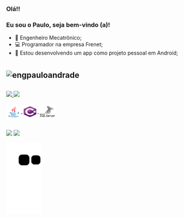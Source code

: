 ### Olá!! 

### Eu sou o Paulo, seja bem-vindo (a)!

- :construction_worker: Engenheiro Mecatrônico;
- :computer: Programador na empresa Frenet;
- :calling:  Estou desenvolvendo um app como projeto pessoal em Android;

#
   ## <img src="https://komarev.com/ghpvc/?username=engpauloandrade&color=green" alt="engpauloandrade" />

##

<div>
  <a href="https://github.com/engpauloandrade">
  <img height="180em" src="https://github-readme-stats.vercel.app/api?username=engpauloandrade&show_icons=true&theme=dracula&include_all_commits=true&count_private=true"/>
  <img height="180em" src="https://github-readme-stats.vercel.app/api/top-langs/?username=engpauloandrade&layout=compact&langs_count=7&theme=dracula"/>
</div>
  
  <div style="display: inline_block"><br>
  <img align="center" alt="Paulo-Java" height="30" width="40" src="https://github.com/devicons/devicon/blob/master/icons/java/java-original.svg">

  <img align="center" alt="Paulo-Kotlin" height="30" width="40" src="https://github.com/devicons/devicon/blob/master/icons/csharp/csharp-original.svg">
     
  <img align="center" alt="Paulo-Kotlin" height="40" width="45" src="https://github.com/devicons/devicon/blob/master/icons/microsoftsqlserver/microsoftsqlserver-plain-wordmark.svg">
     
</div>
  
  ##
  
  </div>
  <a href="https://www.linkedin.com/in/paulo-andrade-7b8917b3/" target="_blank"><img src="https://img.shields.io/badge/-LinkedIn-%230077B5?style=for-the-badge&logo=linkedin&logoColor=white" target="_blank"></a> 
  <a href = "mailto:deandradeph@gmail.com"><img src="https://img.shields.io/badge/-Gmail-%23333?style=for-the-badge&logo=gmail&logoColor=white" target="_blank"></a>
 
 
  ![Snake animation](https://github.com/rafaballerini/rafaballerini/blob/output/github-contribution-grid-snake.svg)
 

